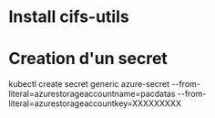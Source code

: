 # Install cifs-utils

# Creation d'un secret
kubectl create secret generic azure-secret --from-literal=azurestorageaccountname=pacdatas --from-literal=azurestorageaccountkey=XXXXXXXXX
